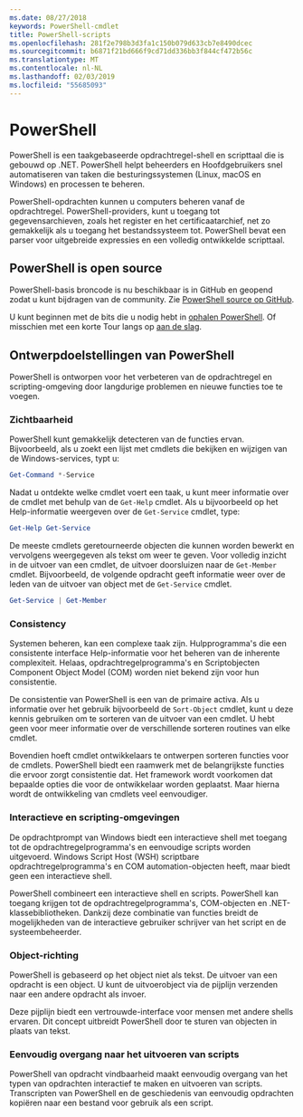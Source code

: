 ```yaml
---
ms.date: 08/27/2018
keywords: PowerShell-cmdlet
title: PowerShell-scripts
ms.openlocfilehash: 281f2e798b3d3fa1c150b079d633cb7e8490dcec
ms.sourcegitcommit: b6871f21bd666f9cd71dd336bb3f844cf472b56c
ms.translationtype: MT
ms.contentlocale: nl-NL
ms.lasthandoff: 02/03/2019
ms.locfileid: "55685093"
---
```

# <a name="powershell"></a>PowerShell

PowerShell is een taakgebaseerde opdrachtregel-shell en scripttaal die is gebouwd op .NET.
PowerShell helpt beheerders en Hoofdgebruikers snel automatiseren van taken die besturingssystemen (Linux, macOS en Windows) en processen te beheren.

PowerShell-opdrachten kunnen u computers beheren vanaf de opdrachtregel. PowerShell-providers, kunt u toegang tot gegevensarchieven, zoals het register en het certificaatarchief, net zo gemakkelijk als u toegang het bestandssysteem tot. PowerShell bevat een parser voor uitgebreide expressies en een volledig ontwikkelde scripttaal.

## <a name="powershell-is-open-source"></a>PowerShell is open source

PowerShell-basis broncode is nu beschikbaar is in GitHub en geopend zodat u kunt bijdragen van de community.
Zie [PowerShell source op GitHub](https://github.com/powershell/powershell).

U kunt beginnen met de bits die u nodig hebt in [ophalen PowerShell](https://github.com/PowerShell/PowerShell#get-powershell).
Of misschien met een korte Tour langs op [aan de slag](https://github.com/PowerShell/PowerShell/blob/master/docs/learning-powershell).

## <a name="powershell-design-goals"></a>Ontwerpdoelstellingen van PowerShell

PowerShell is ontworpen voor het verbeteren van de opdrachtregel en scripting-omgeving door langdurige problemen en nieuwe functies toe te voegen.

### <a name="discoverability"></a>Zichtbaarheid

PowerShell kunt gemakkelijk detecteren van de functies ervan. Bijvoorbeeld, als u zoekt een lijst met cmdlets die bekijken en wijzigen van de Windows-services, typt u:

```powershell
Get-Command *-Service
```

Nadat u ontdekte welke cmdlet voert een taak, u kunt meer informatie over de cmdlet met behulp van de `Get-Help` cmdlet. Als u bijvoorbeeld op het Help-informatie weergeven over de `Get-Service` cmdlet, type:

```powershell
Get-Help Get-Service
```

De meeste cmdlets geretourneerde objecten die kunnen worden bewerkt en vervolgens weergegeven als tekst om weer te geven. Voor volledig inzicht in de uitvoer van een cmdlet, de uitvoer doorsluizen naar de `Get-Member` cmdlet. Bijvoorbeeld, de volgende opdracht geeft informatie weer over de leden van de uitvoer van object met de `Get-Service` cmdlet.

```powershell
Get-Service | Get-Member
```

### <a name="consistency"></a>Consistency

Systemen beheren, kan een complexe taak zijn. Hulpprogramma's die een consistente interface Help-informatie voor het beheren van de inherente complexiteit. Helaas, opdrachtregelprogramma's en Scriptobjecten Component Object Model (COM) worden niet bekend zijn voor hun consistentie.

De consistentie van PowerShell is een van de primaire activa. Als u informatie over het gebruik bijvoorbeeld de `Sort-Object` cmdlet, kunt u deze kennis gebruiken om te sorteren van de uitvoer van een cmdlet. U hebt geen voor meer informatie over de verschillende sorteren routines van elke cmdlet.

Bovendien hoeft cmdlet ontwikkelaars te ontwerpen sorteren functies voor de cmdlets. PowerShell biedt een raamwerk met de belangrijkste functies die ervoor zorgt consistentie dat. Het framework wordt voorkomen dat bepaalde opties die voor de ontwikkelaar worden geplaatst. Maar hierna wordt de ontwikkeling van cmdlets veel eenvoudiger.

### <a name="interactive-and-scripting-environments"></a>Interactieve en scripting-omgevingen

De opdrachtprompt van Windows biedt een interactieve shell met toegang tot de opdrachtregelprogramma's en eenvoudige scripts worden uitgevoerd. Windows Script Host (WSH) scriptbare opdrachtregelprogramma's en COM automation-objecten heeft, maar biedt geen een interactieve shell.

PowerShell combineert een interactieve shell en scripts. PowerShell kan toegang krijgen tot de opdrachtregelprogramma's, COM-objecten en .NET-klassebibliotheken. Dankzij deze combinatie van functies breidt de mogelijkheden van de interactieve gebruiker schrijver van het script en de systeembeheerder.

### <a name="object-orientation"></a>Object-richting

PowerShell is gebaseerd op het object niet als tekst. De uitvoer van een opdracht is een object. U kunt de uitvoerobject via de pijplijn verzenden naar een andere opdracht als invoer.

Deze pijplijn biedt een vertrouwde-interface voor mensen met andere shells ervaren. Dit concept uitbreidt PowerShell door te sturen van objecten in plaats van tekst.

### <a name="easy-transition-to-scripting"></a>Eenvoudig overgang naar het uitvoeren van scripts

PowerShell van opdracht vindbaarheid maakt eenvoudig overgang van het typen van opdrachten interactief te maken en uitvoeren van scripts. Transcripten van PowerShell en de geschiedenis van eenvoudig opdrachten kopiëren naar een bestand voor gebruik als een script.
